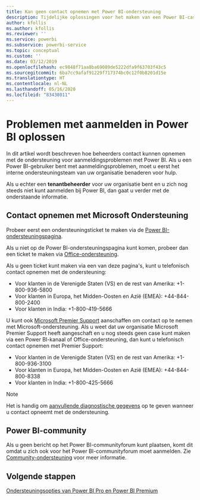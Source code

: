 ```yaml
---
title: Kan geen contact opnemen met Power BI-ondersteuning
description: Tijdelijke oplossingen voor het maken van een Power BI-case als een gebruiker zich niet kan aanmelden
author: kfollis
ms.author: kfollis
ms.reviewer: ''
ms.service: powerbi
ms.subservice: powerbi-service
ms.topic: conceptual
ms.custom: ''
ms.date: 03/12/2019
ms.openlocfilehash: ec9848f71aa8ba69089de5222dfa9f63703f43c5
ms.sourcegitcommit: 6ba7cc9afaf91229f717374bc0c12f0b8201d15e
ms.translationtype: HT
ms.contentlocale: nl-NL
ms.lasthandoff: 05/16/2020
ms.locfileid: "83438011"
---
```

# <a name="troubleshooting-sign-in-issues-for-power-bi"></a>Problemen met aanmelden in Power BI oplossen

In dit artikel wordt beschreven hoe beheerders contact kunnen opnemen met de ondersteuning voor aanmeldingsproblemen met Power BI. Als u een Power BI-gebruiker bent met aanmeldingsproblemen, moet u eerst het interne ondersteuningsteam van uw organisatie benaderen voor hulp.

Als u echter een **tenantbeheerder** voor uw organisatie bent en u zich nog steeds niet kunt aanmelden bij Power BI, dan gaat u verder met de onderstaande informatie.

## <a name="contact-microsoft-support"></a>Contact opnemen met Microsoft Ondersteuning

Probeer eerst een ondersteuningsticket te maken via de [Power BI-ondersteuningspagina](https://powerbi.microsoft.com/support/).

Als u niet op de Power BI-ondersteuningspagina kunt komen, probeer dan een ticket te maken via [Office-ondersteuning](https://support.office.com/home/contact).

Als u geen ticket kunt maken via een van deze pagina's, kunt u telefonisch contact opnemen met de ondersteuning:

* Voor klanten in de Verenigde Staten (VS) en de rest van Amerika: +1-800-936-5800
* Voor klanten in Europa, het Midden-Oosten en Azië (EMEA): +44-844-800-2400
* Voor klanten in India: +1-800-419-5666

U kunt ook [Microsoft Premier Support](https://support.microsoft.com/premier) aanschaffen om contact op te nemen met Microsoft-ondersteuning. Als u weet dat uw organisatie Microsoft Premier Support heeft aangeschaft en u nog steeds geen case kunt maken via een Power BI-kanaal of Office-ondersteuning, dan kunt u telefonisch contact opnemen met Premier Support:

* Voor klanten in de Verenigde Staten (VS) en de rest van Amerika: +1-800-936-3100
* Voor klanten in Europa, het Midden-Oosten en Azië (EMEA): +44-844-800-8338
* Voor klanten in India: +1-800-425-5666

> [!Note]
> Het is handig om [aanvullende diagnostische gegevens](service-admin-capturing-additional-diagnostic-information-for-power-bi.md) op te geven wanneer u contact opneemt met de ondersteuning.

## <a name="power-bi-community"></a>Power BI-community

Als u geen bericht op het Power BI-communityforum kunt plaatsen, komt dit omdat u zich ook voor het Power BI-communityforum moet aanmelden. Zie [Community-ondersteuning](https://community.powerbi.com/t5/Community-Support/ct-p/PBI_CommunitySupport) voor meer informatie.

## <a name="next-steps"></a>Volgende stappen

[Ondersteuningsopties van Power BI Pro en Power BI Premium](service-support-options.md)
